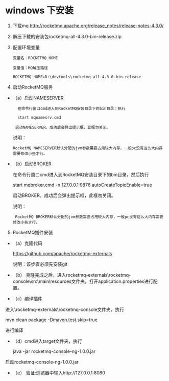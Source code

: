 
# windows 下安装

1. 下载mq
    http://rocketmq.apache.org/release_notes/release-notes-4.3.0/


2. 解压下载的安装包rocketmq-all-4.3.0-bin-release.zip

3. 配置环境变量

       变量名：ROCKETMQ_HOME

       变量值：MQ解压路径

       ROCKETMQ_HOME=D:\devtools\rocketmq-all-4.3.0-bin-release

4. 启动RocketMQ服务

 + （a）启动NAMESERVER

         在命令行窗口cmd进入到RocketMQ安装目录下的bin目录；执行

         start mqnamesrv.cmd

        启动NAMESERVER。成功后会弹出提示框，此框勿关闭。

    说明：

       RocketMQ NAMESERVER默认分配的jvm参数需要占用较大内存，一般pc没有这么大内存需要修改小些才行。
       
 + （b）启动BROKER

    在命令行窗口cmd进入到RocketMQ安装目录下的bin目录，然后执行

     start mqbroker.cmd -n 127.0.0.1:9876 autoCreateTopicEnable=true

     启动BROKER。成功后会弹出提示框，此框勿关闭。

     说明：

        RocketMQ BROKER默认分配的jvm参数需要占用较大内存，一般pc没有这么大内存需要修改小些才行。


5. RocketMQ插件安装

+ （a）克隆代码

    https://github.com/apache/rocketmq-externals

    说明：该步骤必须先安装git

+ （b） 克隆完成之后，进入rocketmq-externals\rocketmq-console\src\main\resources文件夹，打开application.properties进行配置。


+  （c）编译插件

进入\rocketmq-externals\rocketmq-console文件夹，执行

  mvn clean package -Dmaven.test.skip=true

进行编译


 + （d）cmd进入target文件夹，执行

   java -jar rocketmq-console-ng-1.0.0.jar

启动rocketmq-console-ng-1.0.0.jar

+ （e） 验证:浏览器中输入http://127.0.0.1:8080
